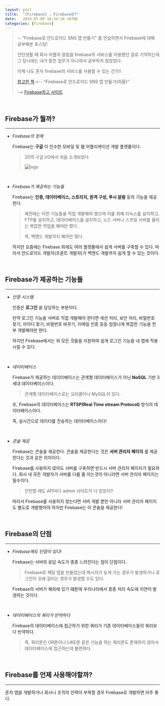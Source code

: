 ```yaml
---
layout: post
title:  "[Firebase] ♨️ Firebase란?"
date:   2019-07-09 18:34:10 +0700
categories: [Firebase]
---
```


> 💥 "Firebase로 안드로이드 SNS 앱 만들기" 를 연습하면서 Firebase에 대해 공부해본 포스팅!
>
> 인턴생활 때 회사 어플의 알림을 firebase의 서비스를 이용했던 걸로 기억하는데 그 당시에는 내가 맡은 업무가 아니여서 공부하지 않았었다.
>
> 이제 나도 혼자 firebase의 서비스를 사용할 수 있는 건가!!
>
> [참고한 책](http://www.yes24.com/Product/goods/62495788) <-- "Firebase로 안드로이드 SNS 앱 만들기(하울)"
>
> --> [Firebase참고 사이트](https://firebase.google.com/docs/android/setup)

<br>

## Firebase가 뭘까?
---

- _Firebase의 정체_

	Firebase는 __구글__ 이 인수한 모바일 및 웹 어플리케이션 개발 플랫폼이다.

	> 2015 구글 I/O에서 처음 소개되었다.
	>
	> ![logo](https://user-images.githubusercontent.com/31889335/60893785-81ee8080-a29c-11e9-8a5c-78020d694057.png)


	<br>

- _Firebase가 제공하는 기능들_

	Firebase는 __인증, 데이터베이스, 스토리지, 원격 구성, 푸시 알람__ 등의 기능을 제공한다.

	> 예전에는 이런 기능들을 직접 개발해야 했으며 이를 위해 리눅스를 설치하고, FTP를 설치하고, 데이터베이스를 설치하고, 노드 서버나 스프링 서버를 올리는 복잡한 작업을 해야만 했다.
	>
	> 즉, 백엔드 개발까지 해야만 했다.

	하지만 요즘에는 Firebase 외에도 여러 플랫폼에서 쉽게 서버를 구축할 수 있다. 따라서 안드로이드 개발자(프론트 개발자)가 백엔드 개발까지 쉽게 할 수 있는 것이다.

	<br>

## Firebase가 제공하는 기능들
---

- _인증 시스템_

	인증은 __로그인__ 을 담당하는 부분이다. 
	
	만약 로그인 기능을 서버로 직접 개발해야 한다면 세션 처리, 보안 처리, 비밀번호 찾기, 아이디 찾기, 비밀번호 바꾸기, 이메일 인증 등등 엄청나게 복잡한 기능을 전부 개발해야만 한다.

	하지만 Firebase에서는 위 모든 것들을 지원하여 쉽게 로그인 기능을 내 앱에 적용시킬 수 있다.

	<br>

- _데이터베이스_

	Firebase가 제공하는 데이터베이스는 관계형 데이터베이스가 아닌 __NoSQL__ 기반 3세대 데이터베이스이다.

	> 관계형 데이터베이스로는 오라클이나 MySQL이 있다.

	또, Firebase의 데이터베이스는 __RTSP(Real Time stream Protocol)__ 방식의 데이터베이스이다.

	즉, 실시간으로 데이터를 전송하는 데이터베이스이다!

	<br>

- _콘솔 제공_

	Firebase는 콘솔을 제공한다. 콘솔을 제공한다는 것은 __서버 관리자 페이지__ 를 제공한다는 것과 같은 의미이다.

	Firebase를 사용하지 않아도 서버를 구축하면 반드시 서버 관리자 페이지가 필요하다. 회사 내 모든 개발자가 서버를 다룰 줄 아는것이 아니라면 서버 관리자 페이지는 필수이다.

	> 인턴할 때도 API마다 admin 사이트가 다 있었지!!

	따라서 Firebase를 사용하지 않는다면 서버 개발 뿐만 아니라 서버 관리자 페이지도 별도로 개발했어야 하지만 Firebase는 이 콘솔을 제공한다!

	<br>

## Firebase의 단점
---

- _Firebase에도 단점이 있다!_

	Firebase는 서버의 응답 속도가 종종 느려진다는 점이 단점이다.

	> Firebase로 채팅 앱을 만들었는데 메시지가 늦게 가는 경우가 발생하거나 로그인이 오래 걸리는 경우가 발생할 수도 있다.

	Firebase의 서버가 해외에 있기 떄문에 우리나라에서 종종 처리 속도에 지연이 발생하는 것이다.

	<br>

- _데이터베이스의 쿼리가 빈약하다_

	Firebase의 데이터베이스에 접근하기 위한 쿼리가 기존 데이터베이스들의 쿼리보다 빈약하다.

	> 즉, 쿼리문인 OR문이나 LIKE문 같은 기능을 하는 쿼리문도 존재하지 않아서 데이터베이스에 접근하는데 불편하다.

	<br>

## Firebase를 언제 사용해야할까?
---

혼자 앱을 개발하거나 회사나 조직의 인력이 부족할 경우 Firebase로 개발하면 아주 좋다.
